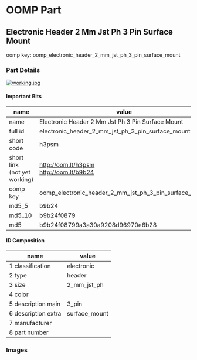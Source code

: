 # OOMP Part  
## Electronic Header 2 Mm Jst Ph 3 Pin Surface Mount  
  
oomp key: oomp_electronic_header_2_mm_jst_ph_3_pin_surface_mount  
  
### Part Details  
  
[![working.jpg](working_600.jpg)](working.jpg)  
  
#### Important Bits  
| name | value | 
| --- | --- | 
| name | Electronic Header 2 Mm Jst Ph 3 Pin Surface Mount | 
| full id | electronic_header_2_mm_jst_ph_3_pin_surface_mount | 
| short code | h3psm | 
| short link<br>(not yet working) | http://oom.lt/h3psm<br>http://oom.lt/b9b24 | 
| oomp key | oomp_electronic_header_2_mm_jst_ph_3_pin_surface_mount | 
| md5_5 | b9b24 | 
| md5_10 | b9b24f0879 | 
| md5 | b9b24f08799a3a30a9208d96970e6b28 | 
#### ID Composition  
| name | value | 
| --- | --- | 
| 1 classification | electronic | 
| 2 type | header | 
| 3 size | 2_mm_jst_ph | 
| 4 color |  | 
| 5 description main | 3_pin | 
| 6 description extra | surface_mount | 
| 7 manufacturer |  | 
| 8 part number |  | 
### Images  
